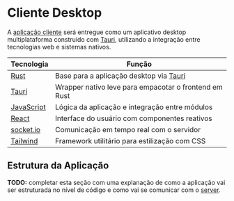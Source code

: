 # Cliente Desktop

A [aplicação cliente](cliente.md) será entregue como um aplicativo desktop multiplataforma construído com <a href="https://tauri.app/" target="_blank">Tauri</a>, utilizando a integração entre tecnologias web e sistemas nativos.

| Tecnologia                              | Função                                                                 |
|-----------------------------------------|------------------------------------------------------------------------|
| <a href="https://www.rust-lang.org/" target="_blank">Rust</a>      | Base para a aplicação desktop via <a href="https://tauri.app/" target="_blank">Tauri</a>|
| <a href="https://tauri.app/" target="_blank">Tauri</a>             | Wrapper nativo leve para empacotar o frontend em Rust |
| <a href="https://developer.mozilla.org/docs/Web/JavaScript" target="_blank">JavaScript</a>       | Lógica da aplicação e integração entre módulos |
| <a href="https://reactjs.org/" target="_blank">React</a>           | Interface do usuário com componentes reativos |
| <a href="https://socket.io/docs/v4/" target="_blank">socket.io</a> | Comunicação em tempo real com o servidor |
| <a href="https://tailwindcss.com/" target="_blank">Tailwind</a>    | Framework utilitário para estilização com CSS |

## Estrutura da Aplicação
**TODO:** completar esta seção com uma explanação de como a aplicação vai ser estruturada no nível de código e como vai se comunicar com o [server](server.md).

